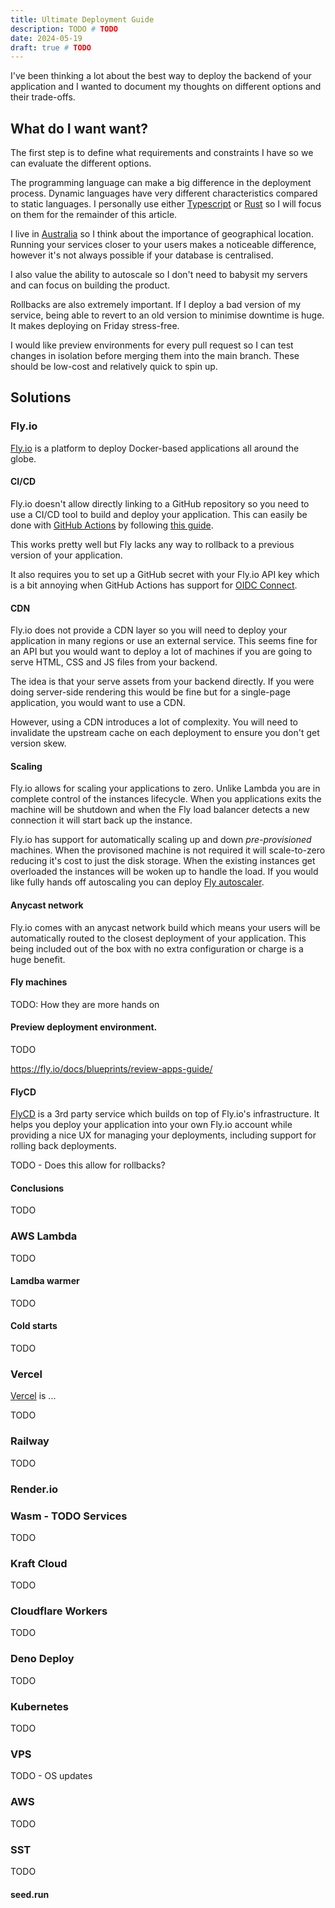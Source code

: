 ```yaml
---
title: Ultimate Deployment Guide
description: TODO # TODO
date: 2024-05-19
draft: true # TODO
---
```


I've been thinking a lot about the best way to deploy the backend of your application and I wanted to document my thoughts on different options and their trade-offs.

## What do I want want?

The first step is to define what requirements and constraints I have so we can evaluate the different options.

The programming language can make a big difference in the deployment process. Dynamic languages have very different characteristics compared to static languages. I personally use either [Typescript](https://www.typescriptlang.org) or [Rust](https://www.rust-lang.org) so I will focus on them for the remainder of this article.

I live in [Australia](https://en.wikipedia.org/wiki/Australia) so I think about the importance of geographical location. Running your services closer to your users makes a noticeable difference, however it's not always possible if your database is centralised.

I also value the ability to autoscale so I don't need to babysit my servers and can focus on building the product.

Rollbacks are also extremely important. If I deploy a bad version of my service, being able to revert to an old version to minimise downtime is huge. It makes deploying on Friday stress-free.

I would like preview environments for every pull request so I can test changes in isolation before merging them into the main branch. These should be low-cost and relatively quick to spin up.
<!-- Generally any service that supports scale-to-zero should be able to support this feature very well. -->

## Solutions

### Fly.io

[Fly.io](https://fly.io) is a platform to deploy Docker-based applications all around the globe.

<!-- Fly is predominantly managed by [`flyctl`](https://fly.io/docs/hands-on/install-flyctl/) their CLI tool. -->

#### CI/CD

Fly.io doesn't allow directly linking to a GitHub repository so you need to use a CI/CD tool to build and deploy your application. This can easily be done with [GitHub Actions](https://github.com/features/actions) by following [this guide](https://fly.io/docs/app-guides/continuous-deployment-with-github-actions).

This works pretty well but Fly lacks any way to rollback to a previous version of your application.

It also requires you to set up a GitHub secret with your Fly.io API key which is a bit annoying when GitHub Actions has support for [OIDC Connect](https://docs.github.com/en/actions/deployment/security-hardening-your-deployments/about-security-hardening-with-openid-connect).

#### CDN

Fly.io does not provide a CDN layer so you will need to deploy your application in many regions or use an external service. This seems fine for an API but you would want to deploy a lot of machines if you are going to serve HTML, CSS and JS files from your backend.

The idea is that your serve assets from your backend directly. If you were doing server-side rendering this would be fine but for a single-page application, you would want to use a CDN.

However, using a CDN introduces a lot of complexity. You will need to invalidate the upstream cache on each deployment to ensure you don't get version skew.

#### Scaling

Fly.io allows for scaling your applications to zero. Unlike Lambda you are in complete control of the instances lifecycle. When you applications exits the machine will be shutdown and when the Fly load balancer detects a new connection it will start back up the instance.

<!-- TODO: Cold start time/how are they different from Lambda's cold starts -->

<!-- TODO - It's still got storage after being restated??? TODO - Check this -->

Fly.io has support for automatically scaling up and down *pre-provisioned* machines. When the provisoned machine is not required it will scale-to-zero reducing it's cost to just the disk storage. When the existing instances get overloaded the instances will be woken up to handle the load. If you would like fully hands off autoscaling you can deploy [Fly autoscaler](https://github.com/superfly/fly-autoscaler).

<!-- Provisioned concurrency  -->

<!-- TODO - Provisioning concurrency is very cheap TODO: Compare to Lambda? -->

#### Anycast network

Fly.io comes with an anycast network build which means your users will be automatically routed to the closest deployment of your application. This being included out of the box with no extra configuration or charge is a huge benefit.

<!-- TODO: https://fly.io/docs/blueprints/multi-region-fly-replay/ -->

#### Fly machines

TODO: How they are more hands on

#### Preview deployment environment.

TODO

https://fly.io/docs/blueprints/review-apps-guide/

<!-- TODO - Cost of running preview environments -->

#### FlyCD

[FlyCD](https://flycd.dev) is a 3rd party service which builds on top of Fly.io's infrastructure. It helps you deploy your application into your own Fly.io account while providing a nice UX for managing your deployments, including support for rolling back deployments.

TODO - Does this allow for rollbacks?

<!-- TODO: Kinda slow and glitchy + didn't work + not realtime + no multi-region but I like the vision -->

<!-- TODO: This would have no idea of your CDN for invalidating it -->

#### Conclusions

TODO

### AWS Lambda

TODO

<!-- TODO: Provisioned concurrency for ARM would cost 0.0000033334*60*60*24*31 = 8.92$ USD / month + usage (which isn't included lol) -->

#### Lamdba warmer

TODO

#### Cold starts

TODO

### Vercel

[Vercel](https://vercel.com) is ...

TODO

### Railway

TODO

<!-- TODO: Good CI, lack of regions, expensive -->

### Render.io




### Wasm - TODO Services

TODO

### Kraft Cloud

TODO

### Cloudflare Workers

TODO

<!-- TODO: Requires modified application for Rust -->

<!-- TODO: Maybe list Spin and the other one and handle all wasm-based providers together -->

### Deno Deploy

TODO

### Kubernetes

TODO

### VPS

TODO - OS updates

### AWS

TODO

### SST

TODO

#### seed.run

<!-- Rollbacks for multi-region pain -->
<!-- Slow due to AWS infrastructure -->

<!-- TODO -->
<!-- Deployment speed matters - Caching -->